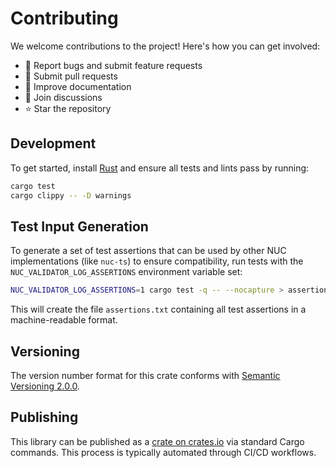 # Contributing

We welcome contributions to the project! Here's how you can get involved:

- 🐛 Report bugs and submit feature requests
- 🔧 Submit pull requests
- 📖 Improve documentation
- 💬 Join discussions
- ⭐ Star the repository

## Development

To get started, install [Rust](https://www.rust-lang.org/) and ensure all tests and lints pass by running:

```bash
cargo test
cargo clippy -- -D warnings
```

## Test Input Generation

To generate a set of test assertions that can be used by other NUC implementations (like `nuc-ts`) to ensure compatibility, run tests with the `NUC_VALIDATOR_LOG_ASSERTIONS` environment variable set:

```bash
NUC_VALIDATOR_LOG_ASSERTIONS=1 cargo test -q -- --nocapture > assertions.txt
```

This will create the file `assertions.txt` containing all test assertions in a machine-readable format.

## Versioning

The version number format for this crate conforms with [Semantic Versioning 2.0.0](https://semver.org/#semantic-versioning-200).

## Publishing

This library can be published as a [crate on crates.io](https://crates.io/) via standard Cargo commands. This process is typically automated through CI/CD workflows.
